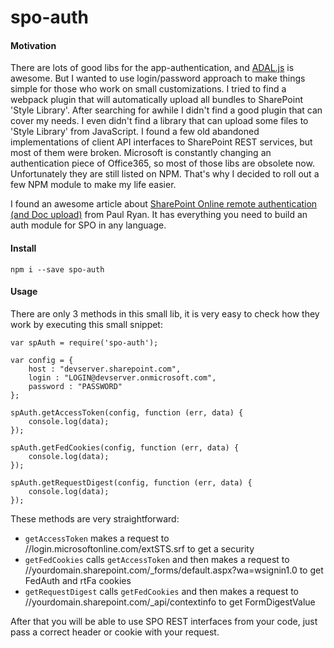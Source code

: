# spo-auth

#### Motivation

There are lots of good libs for the app-authentication, and [ADAL.js](https://github.com/AzureAD/azure-activedirectory-library-for-js) is awesome. But I wanted to use login/password approach to make things simple for those who work on small customizations. I tried to find a webpack plugin that will automatically upload all bundles to SharePoint 'Style Library'. After searching for awhile I didn't find a good plugin that can cover my needs. I even didn't find a library that can upload some files to 'Style Library' from JavaScript. I found a few old abandoned implementations of client API interfaces to SharePoint REST services, but most of them were broken. Microsoft is constantly changing an authentication piece of Office365, so most of those libs are obsolete now. Unfortunately they are still listed on NPM. That's why I decided to roll out a few NPM module to make my life easier.

I found an awesome article about [SharePoint Online remote authentication (and Doc upload)](http://paulryan.com.au/2014/spo-remote-authentication-rest/) from Paul Ryan. It has everything you need to build an auth module for SPO in any language.

#### Install

    npm i --save spo-auth 

#### Usage

There are only 3 methods in this small lib, it is very easy to check how they work by executing this small snippet:

    var spAuth = require('spo-auth');

    var config = {
        host : "devserver.sharepoint.com",
        login : "LOGIN@devserver.onmicrosoft.com",
        password : "PASSWORD"
    };

    spAuth.getAccessToken(config, function (err, data) {
        console.log(data);
    });

    spAuth.getFedCookies(config, function (err, data) {
        console.log(data);
    });

    spAuth.getRequestDigest(config, function (err, data) {
        console.log(data);
    });

These methods are very straightforward:

* `getAccessToken` makes a request to //login.microsoftonline.com/extSTS.srf to get a security 
* `getFedCookies` calls `getAccessToken` and then makes a request to //yourdomain.sharepoint.com/_forms/default.aspx?wa=wsignin1.0 to get FedAuth and rtFa cookies
* `getRequestDigest` calls `getFedCookies` and then makes a request to //yourdomain.sharepoint.com/_api/contextinfo to get FormDigestValue

After that you will be able to use SPO REST interfaces from your code, just pass a correct header or cookie with your request.
